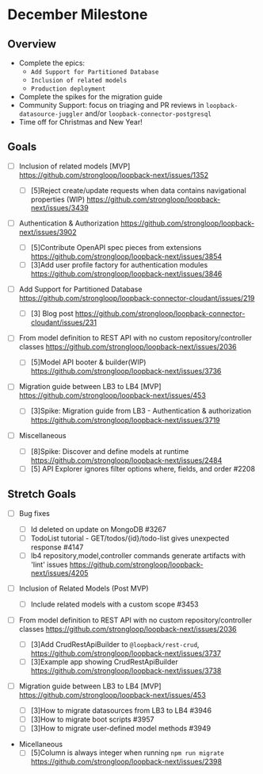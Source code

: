 # December Milestone

## Overview

- Complete the epics:
  - `Add Support for Partitioned Database`
  - `Inclusion of related models`
  - `Production deployment`
- Complete the spikes for the migration guide
- Community Support: focus on triaging and PR reviews in
  `loopback-datasource-juggler` and/or `loopback-connector-postgresql`
- Time off for Christmas and New Year!

## Goals

- [ ] Inclusion of related models [MVP]
      https://github.com/strongloop/loopback-next/issues/1352

  - [ ] [5]Reject create/update requests when data contains navigational
        properties (WIP) https://github.com/strongloop/loopback-next/issues/3439

- [ ] Authentication & Authorization
      https://github.com/strongloop/loopback-next/issues/3902

  - [ ] [5]Contribute OpenAPI spec pieces from extensions
        https://github.com/strongloop/loopback-next/issues/3854
  - [ ] [3]Add user profile factory for authentication modules
        https://github.com/strongloop/loopback-next/issues/3846

- [ ] Add Support for Partitioned Database
      https://github.com/strongloop/loopback-connector-cloudant/issues/219

  - [ ] [3] Blog post
        https://github.com/strongloop/loopback-connector-cloudant/issues/231

- [ ] From model definition to REST API with no custom repository/controller
      classes https://github.com/strongloop/loopback-next/issues/2036

  - [ ] [5]Model API booter & builder(WIP)
        https://github.com/strongloop/loopback-next/issues/3736

- [ ] Migration guide between LB3 to LB4 [MVP]
      https://github.com/strongloop/loopback-next/issues/453

  - [ ] [3]Spike: Migration guide from LB3 - Authentication & authorization
        https://github.com/strongloop/loopback-next/issues/3719

- [ ] Miscellaneous
  - [ ] [8]Spike: Discover and define models at runtime
        https://github.com/strongloop/loopback-next/issues/2484
  - [ ] [5] API Explorer ignores filter options where, fields, and order #2208

## Stretch Goals

- [ ] Bug fixes

  - [ ] Id deleted on update on MongoDB #3267
  - [ ] TodoList tutorial - GET ​/todos​/{id}​/todo-list gives unexpected
        response #4147
  - [ ] lb4 repository,model,controller commands generate artifacts with 'lint'
        issues https://github.com/strongloop/loopback-next/issues/4205

- [ ] Inclusion of Related Models (Post MVP)

  - [ ] Include related models with a custom scope #3453

- [ ] From model definition to REST API with no custom repository/controller
      classes https://github.com/strongloop/loopback-next/issues/2036

  - [ ] [3]Add CrudRestApiBuilder to `@loopback/rest-crud`,
        https://github.com/strongloop/loopback-next/issues/3737
  - [ ] [3]Example app showing CrudRestApiBuilder
        https://github.com/strongloop/loopback-next/issues/3738

- [ ] Migration guide between LB3 to LB4 [MVP]
      https://github.com/strongloop/loopback-next/issues/453

  - [ ] [3]How to migrate datasources from LB3 to LB4 #3946
  - [ ] [3]How to migrate boot scripts #3957
  - [ ] [3]How to migrate user-defined model methods #3949

- Micellaneous
  - [ ] [5]Column is always integer when running `npm run migrate`
        https://github.com/strongloop/loopback-next/issues/2398
